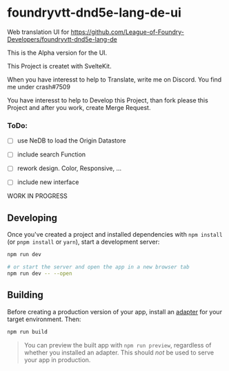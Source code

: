 
# foundryvtt-dnd5e-lang-de-ui

Web translation UI for https://github.com/League-of-Foundry-Developers/foundryvtt-dnd5e-lang-de

This is the Alpha version for the UI.

This Project is createt with SvelteKit. 

When you have interesst to help to Translate, write me on Discord. You find me under crash#7509

You have interesst to help to Develop this Project, than fork please this Project and after you work, create Merge Request.

### ToDo:
- [ ] use NeDB to load the Origin Datastore
- [ ] include search Function
- [ ] rework design. Color, Responsive, ...
- [ ] include new interface



WORK IN PROGRESS

## Developing

Once you've created a project and installed dependencies with `npm install` (or `pnpm install` or `yarn`), start a development server:

```bash
npm run dev

# or start the server and open the app in a new browser tab
npm run dev -- --open
```

## Building

Before creating a production version of your app, install an [adapter](https://kit.svelte.dev/docs#adapters) for your target environment. Then:

```bash
npm run build
```

> You can preview the built app with `npm run preview`, regardless of whether you installed an adapter. This should _not_ be used to serve your app in production.
